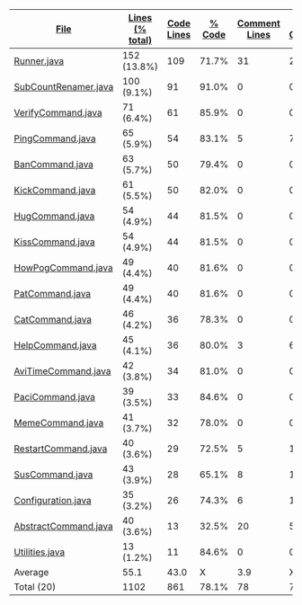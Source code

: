 
|[File](https://github.com/Smaltin/AvilonSubBot/tree/master/statistics%2Fjava%2Fname_ascending.md%2F)|[Lines (% total)](https://github.com/Smaltin/AvilonSubBot/tree/master/statistics%2Fjava%2Flines_descending.md%2F)|[Code Lines](https://github.com/Smaltin/AvilonSubBot/tree/master/statistics%2Fjava%2Fcode_ascending.md%2F)|[% Code](https://github.com/Smaltin/AvilonSubBot/tree/master/statistics%2Fjava%2Fproportion_code_descending.md%2F)|[Comment Lines](https://github.com/Smaltin/AvilonSubBot/tree/master/statistics%2Fjava%2Fcomments_descending.md%2F)|[% Comment](https://github.com/Smaltin/AvilonSubBot/tree/master/statistics%2Fjava%2Fproportion_comments_descending.md%2F)|[Blank Lines](https://github.com/Smaltin/AvilonSubBot/tree/master/statistics%2Fjava%2Fblanks_descending.md%2F)|[% Blank](https://github.com/Smaltin/AvilonSubBot/tree/master/statistics%2Fjava%2Fproportion_blanks_descending.md%2F)|
| --- | --- | --- | --- | --- | --- | --- | --- |
|[Runner.java](https://github.com/Smaltin/AvilonSubBot/tree/master/src%2Fmain%2Fjava%2Fio%2Fgithub%2FSmaltin%2FAvilonSubBot%2FRunner.java)|152 (13.8%)|109|71.7%|31|20.4%|12|7.9%|
|[SubCountRenamer.java](https://github.com/Smaltin/AvilonSubBot/tree/master/src%2Fmain%2Fjava%2Fio%2Fgithub%2FSmaltin%2FAvilonSubBot%2FSubCountRenamer.java)|100 (9.1%)|91|91.0%|0|0.0%|9|9.0%|
|[VerifyCommand.java](https://github.com/Smaltin/AvilonSubBot/tree/master/src%2Fmain%2Fjava%2Fio%2Fgithub%2FSmaltin%2FAvilonSubBot%2FCommands%2FVerifyCommand.java)|71 (6.4%)|61|85.9%|0|0.0%|10|14.1%|
|[PingCommand.java](https://github.com/Smaltin/AvilonSubBot/tree/master/src%2Fmain%2Fjava%2Fio%2Fgithub%2FSmaltin%2FAvilonSubBot%2FCommands%2FPingCommand.java)|65 (5.9%)|54|83.1%|5|7.7%|6|9.2%|
|[BanCommand.java](https://github.com/Smaltin/AvilonSubBot/tree/master/src%2Fmain%2Fjava%2Fio%2Fgithub%2FSmaltin%2FAvilonSubBot%2FCommands%2FBanCommand.java)|63 (5.7%)|50|79.4%|0|0.0%|13|20.6%|
|[KickCommand.java](https://github.com/Smaltin/AvilonSubBot/tree/master/src%2Fmain%2Fjava%2Fio%2Fgithub%2FSmaltin%2FAvilonSubBot%2FCommands%2FKickCommand.java)|61 (5.5%)|50|82.0%|0|0.0%|11|18.0%|
|[HugCommand.java](https://github.com/Smaltin/AvilonSubBot/tree/master/src%2Fmain%2Fjava%2Fio%2Fgithub%2FSmaltin%2FAvilonSubBot%2FCommands%2FHugCommand.java)|54 (4.9%)|44|81.5%|0|0.0%|10|18.5%|
|[KissCommand.java](https://github.com/Smaltin/AvilonSubBot/tree/master/src%2Fmain%2Fjava%2Fio%2Fgithub%2FSmaltin%2FAvilonSubBot%2FCommands%2FKissCommand.java)|54 (4.9%)|44|81.5%|0|0.0%|10|18.5%|
|[HowPogCommand.java](https://github.com/Smaltin/AvilonSubBot/tree/master/src%2Fmain%2Fjava%2Fio%2Fgithub%2FSmaltin%2FAvilonSubBot%2FCommands%2FHowPogCommand.java)|49 (4.4%)|40|81.6%|0|0.0%|9|18.4%|
|[PatCommand.java](https://github.com/Smaltin/AvilonSubBot/tree/master/src%2Fmain%2Fjava%2Fio%2Fgithub%2FSmaltin%2FAvilonSubBot%2FCommands%2FPatCommand.java)|49 (4.4%)|40|81.6%|0|0.0%|9|18.4%|
|[CatCommand.java](https://github.com/Smaltin/AvilonSubBot/tree/master/src%2Fmain%2Fjava%2Fio%2Fgithub%2FSmaltin%2FAvilonSubBot%2FCommands%2FCatCommand.java)|46 (4.2%)|36|78.3%|0|0.0%|10|21.7%|
|[HelpCommand.java](https://github.com/Smaltin/AvilonSubBot/tree/master/src%2Fmain%2Fjava%2Fio%2Fgithub%2FSmaltin%2FAvilonSubBot%2FCommands%2FHelpCommand.java)|45 (4.1%)|36|80.0%|3|6.7%|6|13.3%|
|[AviTimeCommand.java](https://github.com/Smaltin/AvilonSubBot/tree/master/src%2Fmain%2Fjava%2Fio%2Fgithub%2FSmaltin%2FAvilonSubBot%2FCommands%2FAviTimeCommand.java)|42 (3.8%)|34|81.0%|0|0.0%|8|19.0%|
|[PaciCommand.java](https://github.com/Smaltin/AvilonSubBot/tree/master/src%2Fmain%2Fjava%2Fio%2Fgithub%2FSmaltin%2FAvilonSubBot%2FCommands%2FPaciCommand.java)|39 (3.5%)|33|84.6%|0|0.0%|6|15.4%|
|[MemeCommand.java](https://github.com/Smaltin/AvilonSubBot/tree/master/src%2Fmain%2Fjava%2Fio%2Fgithub%2FSmaltin%2FAvilonSubBot%2FCommands%2FMemeCommand.java)|41 (3.7%)|32|78.0%|0|0.0%|9|22.0%|
|[RestartCommand.java](https://github.com/Smaltin/AvilonSubBot/tree/master/src%2Fmain%2Fjava%2Fio%2Fgithub%2FSmaltin%2FAvilonSubBot%2FCommands%2FRestartCommand.java)|40 (3.6%)|29|72.5%|5|12.5%|6|15.0%|
|[SusCommand.java](https://github.com/Smaltin/AvilonSubBot/tree/master/src%2Fmain%2Fjava%2Fio%2Fgithub%2FSmaltin%2FAvilonSubBot%2FCommands%2FSusCommand.java)|43 (3.9%)|28|65.1%|8|18.6%|7|16.3%|
|[Configuration.java](https://github.com/Smaltin/AvilonSubBot/tree/master/src%2Fmain%2Fjava%2Fio%2Fgithub%2FSmaltin%2FAvilonSubBot%2FConfiguration.java)|35 (3.2%)|26|74.3%|6|17.1%|3|8.6%|
|[AbstractCommand.java](https://github.com/Smaltin/AvilonSubBot/tree/master/src%2Fmain%2Fjava%2Fio%2Fgithub%2FSmaltin%2FAvilonSubBot%2FCommands%2FAbstractCommand.java)|40 (3.6%)|13|32.5%|20|50.0%|7|17.5%|
|[Utilities.java](https://github.com/Smaltin/AvilonSubBot/tree/master/src%2Fmain%2Fjava%2Fio%2Fgithub%2FSmaltin%2FAvilonSubBot%2FUtilities.java)|13 (1.2%)|11|84.6%|0|0.0%|2|15.4%|
|Average |55.1|43.0|X|3.9|X|8.2|X|
|Total (20)|1102|861|78.1%|78| 7.1%|163|14.8%|